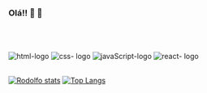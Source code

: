 ### Olá!! :rocket:  :rocket:

<br>
<br
Me chamo Rodolfo Ribeiro, sou um programador Front End. Aqui estão alguns dos meus trabalhos: atualmente desenvolvendo projetos com Html, Css, JavaScript e React.
    
<br>
<br>

<img src="https://img.shields.io/badge/HTML5-E34F26?style=for-the-badge&logo=html5&logoColor=white" alt="html-logo"/>
<img src="https://img.shields.io/badge/CSS3-1572B6?style=for-the-badge&logo=css3&logoColor=white" alt="css- logo"/>
<img src="https://img.shields.io/badge/JavaScript-F7DF1E?style=for-the-badge&logo=javascript&logoColor=black" alt="javaScript-logo"/>
<img src="https://img.shields.io/badge/React-20232A?style=for-the-badge&logo=react&logoColor=61DAFB" alt=" react- logo"/>

<br>
<br>


[![Rodolfo stats](https://github-readme-stats.vercel.app/api?username=rodolfosebastiao64)](https://github.com/anuraghazra/github-readme-stats)
[![Top Langs](https://github-readme-stats.vercel.app/api/top-langs/?username=rodolfosebastiao64)](https://github.com/anuraghazra/github-readme-stats)

                                                                         
